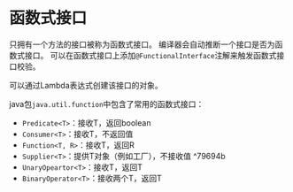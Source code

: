 # 函数式接口

只拥有一个方法的接口被称为函数式接口。
编译器会自动推断一个接口是否为函数式接口。
可以在函数式接口上添加`@FunctionalInterface`注解来触发函数式接口校验。

可以通过Lambda表达式创建该接口的对象。

java包`java.util.function`中包含了常用的函数式接口：
- `Predicate<T>`：接收T，返回boolean
- `Consumer<T>`：接收T，不返回值
- `Function<T, R>`：接收T，返回R
- `Supplier<T>`：提供T对象（例如工厂），不接收值 ^79694b
- `UnaryOpeartor<T>`：接收T，返回T
- `BinaryOperator<T>`：接收两个T，返回T

 